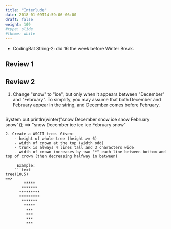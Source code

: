 ```yaml
---
title: "Interlude"
date: 2018-01-09T14:59:06-06:00
draft: false
weight: 109
#type: slide
#theme: white
---
```


* CodingBat String-2: did 16 the week before Winter Break.

## Review 1

## Review 2

1. Change "snow" to "ice", but only when it appears between "December"
and "February".  To simplify, you may assume that both December and
February appear in the string, and December comes before February.

     ```java
System.out.println(winter("snow December snow ice snow February snow"));
==> "snow December ice ice ice February snow"
```
2. Create a ASCII tree. Given: 
    - height of whole tree (height >= 6)
    - width of crown at the top (width odd)
    - trunk is always 4 lines tall and 3 characters wide
    - width of crown increases by two "*" each line between bottom and top of crown (then decreasing halfway in between)
    
     Example:
    ```text
tree(10,5)
==>
        *****
       *******
      *********
      *********
       *******
        *****
         ***
         ***
         ***
         ***
```


